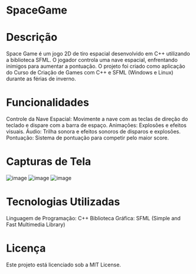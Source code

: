 # SpaceGame
# Descrição
Space Game é um jogo 2D de tiro espacial desenvolvido em C++ utilizando a biblioteca SFML. O jogador controla uma nave espacial, enfrentando inimigos para aumentar a pontuação. O projeto foi criado como aplicação do 
Curso de Criação de Games com C++ e SFML (Windows e Linux) durante as férias de inverno.
# Funcionalidades
Controle da Nave Espacial: Movimente a nave com as teclas de direção do teclado e dispare com a barra de espaço.
Animações: Explosões e efeitos visuais.
Áudio: Trilha sonora e efeitos sonoros de disparos e explosões.
Pontuação: Sistema de pontuação para competir pelo maior score.
# Capturas de Tela
![image](https://github.com/user-attachments/assets/f7de209e-5cd5-47a5-a9ee-7ac149ca7d14)
![image](https://github.com/user-attachments/assets/401af27c-0520-4b4e-a748-b84e834b878b)
![image](https://github.com/user-attachments/assets/6b34f412-1316-4388-8ed5-868e080dec44)
# Tecnologias Utilizadas
Linguagem de Programação: C++
Biblioteca Gráfica: SFML (Simple and Fast Multimedia Library)
# Licença
Este projeto está licenciado sob a MIT License.



